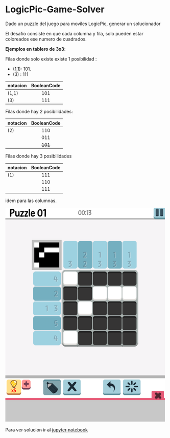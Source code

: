 # LogicPic-Game-Solver
Dado un puzzle del juego para moviles LogicPic, generar un solucionador

El desafio consiste en que cada columna y fila, solo pueden estar coloreados ese numero de cuadrados. 

__Ejemplos en tablero de 3x3__: 

Filas donde solo existe existe 1 posibilidad :
  - (1,1):  101. 
  - (3)  :  111


| notacion      | BooleanCode   |
| ------------- |:-------------:| 
| (1,1)     | 101 | 
| (3)      | 111      |


Filas donde hay 2 posibilidades:

| notacion      | BooleanCode   |
| ------------- |:-------------:| 
| (2)           |          110  | 
|               |       011     |
|               |     ~~101~~   |
    
Filas donde hay 3 posibilidades

| notacion      | BooleanCode   |
| ------------- |:-------------:| 
| (1)           | 111           | 
|               | 110           |
|               | 111           |

idem para las columnas. 


<img src="./logicPic_example.png" width="500">

~~Para ver solucion ir al [jupyter notebook](./jupyter/SolTebinski.ipynb)~~
